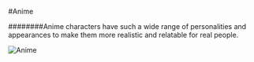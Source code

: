 #Anime

########Anime characters have such a wide range of personalities and appearances to make them more realistic and relatable for real people.

![Anime](https://www.google.com/url?sa=i&url=https%3A%2F%2Fcutewallpaper.org%2F22%2Fanime-mashup-art-wallpapers%2Fview-page-22.html&psig=AOvVaw0keXvg52S-BYVTvPlxGbk2&ust=1637163535054000&source=images&cd=vfe&ved=0CAgQjRxqFwoTCOj3p5udnfQCFQAAAAAdAAAAABAh)
